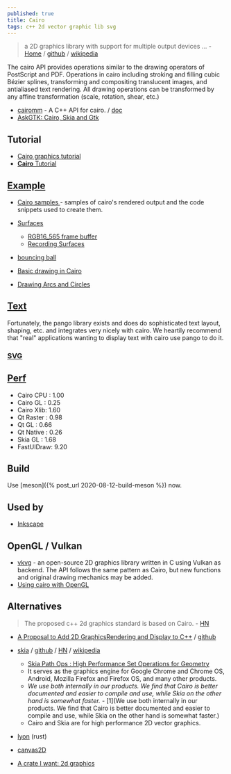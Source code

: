 ```yaml
---
published: true
title: Cairo
tags: c++ 2d vector graphic lib svg
---
```

> a 2D graphics library with support for multiple output devices ... - [Home](https://www.cairographics.org/) / [github](https://github.com/freedesktop/cairo) / [wikipedia](https://en.wikipedia.org/wiki/Cairo_(graphics))

The cairo API provides operations similar to the drawing operators of PostScript and PDF. Operations in cairo including stroking and filling cubic Bézier splines, transforming and compositing translucent images, and antialiased text rendering. All drawing operations can be transformed by any affine transformation (scale, rotation, shear, etc.)

- [cairomm](https://www.cairographics.org/cairomm/) - A C++ API for cairo. / [doc](https://www.cairographics.org/documentation/cairomm/reference/image-surface_8cc-example.html)
- [AskGTK: Cairo, Skia and Gtk](https://www.reddit.com/r/GTK/comments/gklz8y/askgtk_cairo_skia_and_gtk/)

## Tutorial
- [Cairo graphics tutorial](https://zetcode.com/gfx/cairo/)
- [**Cairo** Tutorial ](https://www.cairographics.org/tutorial/)


## [Example](https://www.cairographics.org/examples/)
- [Cairo samples ](https://www.cairographics.org/samples/) - samples of cairo's rendered output and the code snippets used to create them.
- [Surfaces](https://cairographics.org/manual/cairo-surfaces.html)
	- [RGB16_565 frame buffer](https://developer.toradex.com/knowledge-base/framebuffer-linux)
	- [Recording Surfaces](https://cairographics.org/manual/cairo-Recording-Surfaces.html)
- [bouncing ball](https://github.com/alugocp/bouncy-balls/blob/master/balls.c)

- [Basic drawing in Cairo](https://zetcode.com/gfx/cairo/basicdrawing/)
- [Drawing Arcs and Circles](https://developer.gnome.org/gtkmm-tutorial/stable/sec-cairo-drawing-arcs.html.en)

## [Text](https://cairographics.org/FAQ/#using_pango)

Fortunately, the pango library exists and does do sophisticated text layout, shaping, etc. and integrates very nicely with cairo. We heartily recommend that "real" applications wanting to display text with cairo use pango to do it.

### [SVG](https://cairographics.org/manual/cairo-SVG-Surfaces.html)

## [Perf](https://www.x.org/wiki/Events/XDC2016/Program/rogovin_fast_ui_draw/)
- Cairo CPU : 1.00
- Cairo GL : 0.25
- Cairo Xlib: 1.60
- Qt Raster : 0.98
- Qt GL : 0.66
- Qt Native : 0.26
- Skia GL : 1.68
- FastUIDraw: 9.20

## Build
Use [meson]({% post_url 2020-08-12-build-meson %}) now.

## Used by
- [Inkscape](https://wiki.inkscape.org/wiki/index.php?title=Tracking_Dependencies)

## OpenGL / Vulkan

- [vkvg](https://github.com/jpbruyere/vkvg) - an open-source 2D graphics library written in C using Vulkan as backend. The API follows the same pattern as Cairo, but new functions and original drawing mechanics may be added.
- [Using cairo with OpenGL ](https://www.cairographics.org/OpenGL/)

## Alternatives
> The proposed c++ 2d graphics standard is based on Cairo. - [HN](https://news.ycombinator.com/item?id=16539006)

- [A Proposal to Add 2D GraphicsRendering and Display to C++](http://open-std.org/JTC1/SC22/WG21/docs/papers/2018/p0267r7.pdf) / [github](https://github.com/cpp-io2d/P0267_RefImpl)

- [skia](https://skia.org/user/build) / [github](https://github.com/google/skia) / [HN](https://news.ycombinator.com/item?id=16146132) / [wikipedia](https://en.wikipedia.org/wiki/Skia_Graphics_Engine)
	- [Skia Path Ops : High Performance Set Operations for Geometry](https://www.youtube.com/watch?v=OmfliNQsk88)
	- It serves as the graphics engine for Google Chrome and Chrome OS, Android, Mozilla Firefox and Firefox OS, and many other products. 
	- _We use both internally in our products. We find that Cairo is better documented and easier to compile and use, while Skia on the other hand is somewhat faster._ - [1](We use both internally in our products. We find that Cairo is better documented and easier to compile and use, while Skia on the other hand is somewhat faster.)
    - Cairo and Skia are for high performance 2D vector graphics.

- [lyon](https://github.com/nical/lyon/) (rust)
- [canvas2D](https://html.spec.whatwg.org/multipage/canvas.html)

- [A crate I want: 2d graphics](https://www.reddit.com/r/rust/comments/9nhhh8/a_crate_i_want_2d_graphics/)
